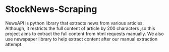 # StockNews-Scraping


NewsAPI is python library that extracts news from various articles. Although, it restricts the full content of article by 200 characters ,so this project aims to extract the full content from html requests manually.
We also use newspaper library to help extract content after our manual extraction attempt.
